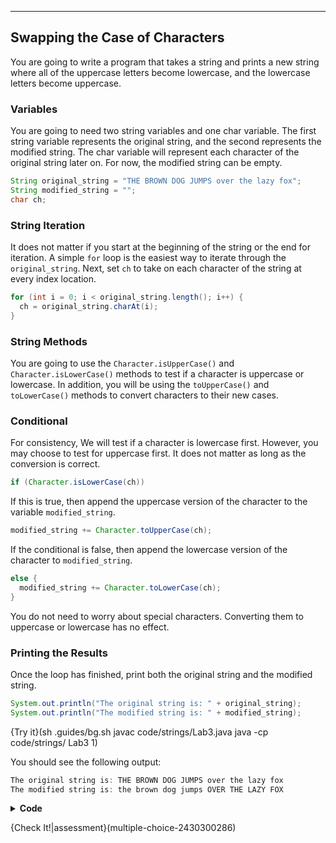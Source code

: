 ----------

## Swapping the Case of Characters
You are going to write a program that takes a string and prints a new string where all of the uppercase letters become lowercase, and the lowercase letters become uppercase.

### Variables
You are going to need two string variables and one char variable. The first string variable represents the original string, and the second represents the modified string. The char variable will represent each character of the original string later on. For now, the modified string can be empty.

```java
String original_string = "THE BROWN DOG JUMPS over the lazy fox";
String modified_string = "";
char ch;
```

### String Iteration
It does not matter if you start at the beginning of the string or the end for iteration. A simple `for` loop is the easiest way to iterate through the `original_string`. Next, set `ch` to take on each character of the string at every index location.

```java
for (int i = 0; i < original_string.length(); i++) {
  ch = original_string.charAt(i);
}
```

### String Methods
You are going to use the `Character.isUpperCase()` and `Character.isLowerCase()` methods to test if a character is uppercase or lowercase. In addition, you will be using the `toUpperCase()` and `toLowerCase()` methods to convert characters to their new cases.

### Conditional
For consistency, We will test if a character is lowercase first. However, you may choose to test for uppercase first. It does not matter as long as the conversion is correct.

```java
if (Character.isLowerCase(ch))
```

If this is true, then append the uppercase version of the character to the variable `modified_string`.

```java
modified_string += Character.toUpperCase(ch);
```

If the conditional is false, then append the lowercase version of the character to `modified_string`.

```java
else {
  modified_string += Character.toLowerCase(ch);
}
````

You do not need to worry about special characters. Converting them to uppercase or lowercase has no effect.

### Printing the Results
Once the loop has finished, print both the original string and the modified string.

```java
System.out.println("The original string is: " + original_string);
System.out.println("The modified string is: " + modified_string);
```

{Try it}(sh .guides/bg.sh javac code/strings/Lab3.java java -cp code/strings/ Lab3 1)

You should see the following output:

```java
The original string is: THE BROWN DOG JUMPS over the lazy fox
The modified string is: the brown dog jumps OVER THE LAZY FOX
```

<details>
  <summary><strong>Code</strong></summary>
  
  ```java
  String original_string = "THE BROWN DOG JUMPS over the lazy fox";
  String modified_string = "";
  char ch;
  
  for (int i = 0; i < original_string.length(); i++) {
    ch = original_string.charAt(i);
    if (Character.isLowerCase(ch)) {
      modified_string += Character.toUpperCase(ch);
    }
    else {
      modified_string += Character.toLowerCase(ch);
    }
  }
  
  System.out.println("The original string is: " + original_string);
  System.out.println("The modified string is: " + modified_string);
  ```
  
</details>

{Check It!|assessment}(multiple-choice-2430300286)
